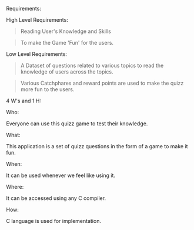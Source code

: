 
Requirements:

High Level Requirements:

> Reading User's Knowledge and Skills

> To make the Game 'Fun' for the users.

Low Level Requirements:

> A Dataset of questions related to various topics to read the knowledge of users across the topics.

> Various Catchphares and reward points are used to make the quizz more fun to the users. 



4 W's and 1 H:

Who:

Everyone can use this quizz game to test their knowledge.

What:

This application is a set of quizz questions in the form of a game to make it fun.

When:

It can be used whenever we feel like using it.

Where:

It can be accessed using any C compiler.

How:

C language is used for implementation.


